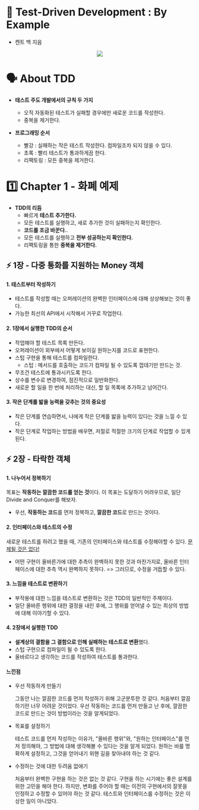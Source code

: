 
# 📕 Test-Driven Development : By Example 
- 켄트 백 지음
<div align="center"> 
  <img src='https://i.imgur.com/GubRzQw.png' />
</div>

# 🗣 About TDD

- **테스트 주도 개발에서의 규칙 두 가지**
  - 오직 자동화된 테스트가 실패할 경우에만 새로운 코드를 작성한다. 
  - 중복을 제거한다. 
  
- **프로그래밍 순서**
  - 빨강 : 실패하는 작은 테스트 작성한다. 컴파일조차 되지 않을 수 있다.
  - 초록 : 빨리 테스트가 통과하게끔 한다. 
  - 리팩토링 : 모든 중복을 제거한다.



# 1️⃣ Chapter 1 - 화폐 예제

- **TDD의 리듬**
  - 빠르게 **테스트 추가한다.**
  - 모든 테스트를 실행하고, 새로 추가한 것이 실패하는지 확인한다.
  - **코드를 조금 바꾼다.**.
  - 모든 테스트를 실행하고 **전부 성공하는지 확인한다.**
  - 리팩토링을 통한 **중복을 제거한다.**


## ⚡️ 1장 - 다중 통화를 지원하는 Money 객체 
#### 1. 테스트부터 작성하기
 - 테스트를 작성할 때는 오퍼레이션의 완벽한 인터페이스에 대해 상상해보는 것이 좋다.
 - 가능한 최선의 API에서 시작해서 거꾸로 작업한다. 
  
#### 2. 1장에서 실행한 TDD의 순서
- 작업해야 할 테스트 목록 만든다.
- 오퍼레이션이 외부에서 어떻게 보이길 원하는지를 코드로 표현한다.
- 스텁 구현을 통해 테스트를 컴파일한다.
  - 스텁 : 메서드를 호출하는 코드가 컴파일 될 수 있도록 껍데기만 만드는 것.
- 무조건 테스트에 통과시키도록 한다.
- 상수를 변수로 변경하여, 점진적으로 일반화한다.
- 새로운 할 일을 한 번에 처리하는 대신, 할 일 목록에 추가하고 넘어간다.

#### 3. 작은 단계를 밟을 능력을 갖추는 것의 중요성
- 작은 단계를 연습하면서, 나에게 작은 단계를 밟을 능력이 있다는 것을 느낄 수 있다. 
- 작은 단계로 작업하는 방법을 배우면, 저절로 적절한 크기의 단계로 작업할 수 있게 된다.

## ⚡️ 2장 - 타락한 객체
#### 1. 나누어서 정복하기
목표는 **작동하는 깔끔한 코드를 얻는 것**이다. 이 목표는 도달하기 어려우므로, 일단 Divide and Conquer를 해보자.
- 우선, **작동하는 코드**를 먼저 정복하고, **깔끔한 코드**로 만드는 것이다.

#### 2. 인터페이스와 테스트의 수정
새로운 테스트를 하려고 했을 때, 기존의 인터페이스와 테스트를 수정해야할 수 있다.
<u>문제될 것은 없다!</u>
- 어떤 구현이 올바른가에 대한 추측이 완벽하지 못한 것과 마찬가지로, 올바른 인터페이스에 대한 추측 역시 완벽하지 못하다. => 그러므로, 수정을 거듭할 수 있다.

#### 3. 느낌을 테스트로 변환하기
- 부작용에 대한 느낌을 테스트로 변환하는 것은 TDD의 일반적인 주제이다.
- 일단 올바른 행위에 대한 결정을 내린 후에, 그 행위를 얻어낼 수 있는 최상의 방법에 대해 이야기할 수 있다.

#### 4. 2장에서 실행한 TDD
- **설계상의 결함을 그 결함으로 인해 실패하는 테스트로 변환**했다.
- 스텁 구현으로 컴파일이 될 수 있도록 한다.
- 올바르다고 생각하는 코드를 작성하여 테스트를 통과한다.

#### 느낀점
- 우선 작동하게 만들기

  그동안 나는 깔끔한 코드를 먼저 작성하기 위해 고군분투한 것 같다.
  처음부터 깔끔하기란 너무 어려운 것이었다.
  우선 작동하는 코드를 먼저 만들고 난 후에, 깔끔한 코드로 만드는 것이 방법이라는 것을 알게되었다.

- 목표를 설정하기
  
  테스트 코드를 먼저 작성하는 이유가, "올바른 행위"와, "원하는 인터페이스"를 먼저 정의해야, 그 방법에 대해 생각해볼 수 있다는 것을 알게 되었다.
  원하는 바를 명확하게 설정하고, 그것을 얻어내기 위핸 길을 찾아내야 하는 것 같다.

- 수정하는 것에 대한 두려움 없애기

  처음부터 완벽한 구현을 하는 것은 없는 것 같다. 구현을 하는 시기에는 좋은 설계를 위한 고민을 해야 한다. 하지만, 변화를 주어야 할 때는 이전의 구현에서의 잘못을 인정하고 수정할 수 있어야 하는 것 같다. 테스트와 인터페이스를 수정하는 것은 이상한 일이 아니었다.

